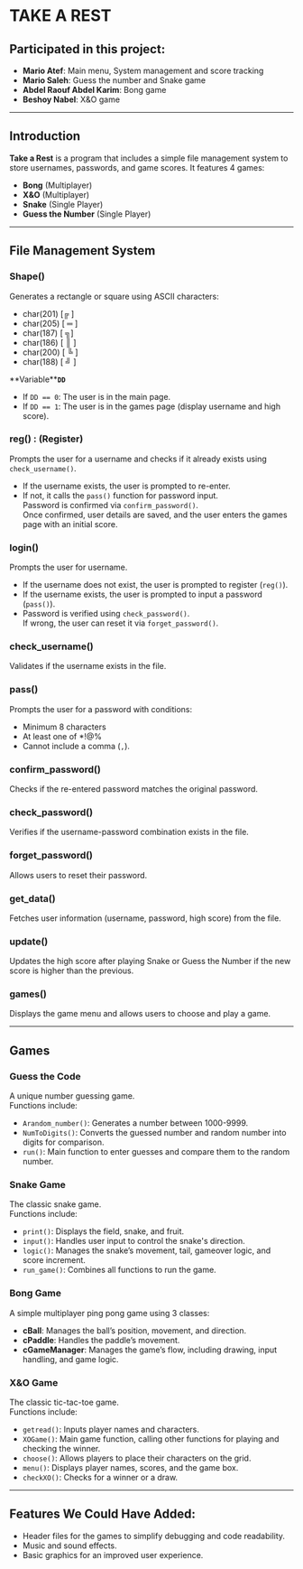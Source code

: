# TAKE A REST

## Participated in this project:

- **Mario Atef**: Main menu, System management and score tracking
- **Mario Saleh**: Guess the number and Snake game
- **Abdel Raouf Abdel Karim**: Bong game
- **Beshoy Nabel**: X&O game

---

## Introduction

**Take a Rest** is a program that includes a simple file management system to store usernames, passwords, and game scores. It features 4 games:

- **Bong** (Multiplayer)
- **X&O** (Multiplayer)
- **Snake** (Single Player)
- **Guess the Number** (Single Player)

---

## File Management System

### Shape()

Generates a rectangle or square using ASCII characters:

- char(201) [╔ ]
- char(205) [ ═ ]
- char(187) [ ╗]
- char(186) [ ║ ]
- char(200) [ ╚ ]
- char(188) [ ╝ ]

\*\*Variable\*\***`DD`**

- If `DD == 0`: The user is in the main page.
- If `DD == 1`: The user is in the games page (display username and high score).

### reg() : (Register)

Prompts the user for a username and checks if it already exists using `check_username()`.

- If the username exists, the user is prompted to re-enter.
- If not, it calls the `pass()` function for password input.\
  Password is confirmed via `confirm_password()`.\
  Once confirmed, user details are saved, and the user enters the games page with an initial score.

### login()

Prompts the user for username.

- If the username does not exist, the user is prompted to register (`reg()`).
- If the username exists, the user is prompted to input a password (`pass()`).
- Password is verified using `check_password()`.\
  If wrong, the user can reset it via `forget_password()`.

### check\_username()

Validates if the username exists in the file.

### pass()

Prompts the user for a password with conditions:

- Minimum 8 characters
- At least one of \*!@%
- Cannot include a comma (`,`).

### confirm\_password()

Checks if the re-entered password matches the original password.

### check\_password()

Verifies if the username-password combination exists in the file.

### forget\_password()

Allows users to reset their password.

### get\_data()

Fetches user information (username, password, high score) from the file.

### update()

Updates the high score after playing Snake or Guess the Number if the new score is higher than the previous.

### games()

Displays the game menu and allows users to choose and play a game.

---

## Games

### Guess the Code

A unique number guessing game.\
Functions include:

- `Arandom_number()`: Generates a number between 1000-9999.
- `NumToDigits()`: Converts the guessed number and random number into digits for comparison.
- `run()`: Main function to enter guesses and compare them to the random number.

### Snake Game

The classic snake game.\
Functions include:

- `print()`: Displays the field, snake, and fruit.
- `input()`: Handles user input to control the snake's direction.
- `logic()`: Manages the snake’s movement, tail, gameover logic, and score increment.
- `run_game()`: Combines all functions to run the game.

### Bong Game

A simple multiplayer ping pong game using 3 classes:

- **cBall**: Manages the ball’s position, movement, and direction.
- **cPaddle**: Handles the paddle’s movement.
- **cGameManager**: Manages the game’s flow, including drawing, input handling, and game logic.

### X&O Game

The classic tic-tac-toe game.\
Functions include:

- `getread()`: Inputs player names and characters.
- `XOGame()`: Main game function, calling other functions for playing and checking the winner.
- `choose()`: Allows players to place their characters on the grid.
- `menu()`: Displays player names, scores, and the game box.
- `checkXO()`: Checks for a winner or a draw.

---

## Features We Could Have Added:

- Header files for the games to simplify debugging and code readability.
- Music and sound effects.
- Basic graphics for an improved user experience.

